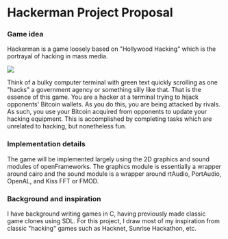 # Hackerman Project Proposal

### Game idea
Hackerman is a game loosely based on "Hollywood Hacking" which is the portrayal of hacking in mass media. 

![](https://media0.giphy.com/media/QbumCX9HFFDQA/giphy-downsized-large.gif)

Think of a bulky computer terminal with green text quickly scrolling as one "hacks" a government agency or something silly like that. That is the essence of this game. You are a hacker at a terminal trying to hijack opponents' Bitcoin wallets. As you do this, you are being attacked by rivals. As such, you use your Bitcoin acquired from opponents to update your hacking equipment. This is accomplished by completing tasks which are unrelated to hacking, but nonetheless fun.

### Implementation details
The game will be implemented largely using the 2D graphics and sound modules of openFrameworks. The graphics module is essentially a wrapper around cairo and the sound module is a wrapper around rtAudio, PortAudio, OpenAL, and Kiss FFT or FMOD.

### Background and inspiration
I have background writing games in C, having previously made classic game clones using SDL. For this project, I draw most of my inspiration from classic "hacking" games such as Hacknet, Sunrise Hackathon, etc.
